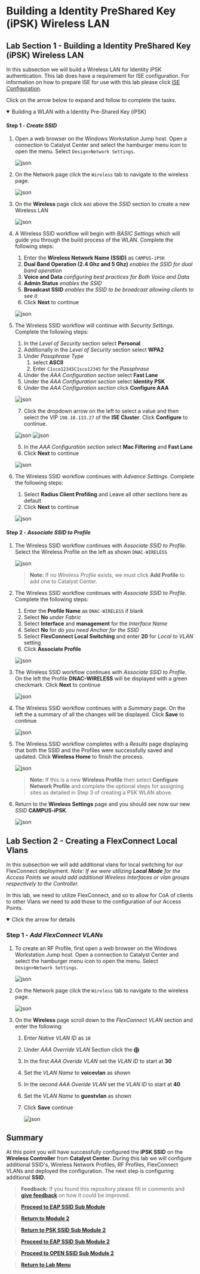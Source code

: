 # Building a Identity PreShared Key (iPSK) Wireless LAN

## Lab Section 1 - Building a Identity PreShared Key (iPSK) Wireless LAN

In this subsection we will build a Wireless LAN for Identity iPSK authentication. This lab does have a requirement for ISE configuration. For information on how to prepare ISE for use with this lab please click [ISE Configuration](./iseconfiguration.md).

Click on the arrow below to expand and follow to complete the tasks.

<details open>
<summary> Building a WLAN with a Identity Pre-Shared Key (iPSK)</summary>

#### Step 1 - ***Create SSID***

1. Open a web browser on the Windows Workstation Jump host. Open a connection to Catalyst Center and select the hamburger menu icon to open the menu. Select `Design>Network Settings`.

   ![json](./images/module2-wlans/dnac-menu-network-settings.png?raw=true "Import JSON")

2. On the Network page click the `Wireless` tab to navigate to the wireless page.

   ![json](./images/module2-wlans/dnac-navigation-wireless-settings.png?raw=true "Import JSON")

3. On the **Wireless** page click `Add` above the *SSID* section to create a new Wireless LAN

   ![json](./images/module2-wlans/dnac-wireless-ssid-ipsk-begin.png?raw=true "Import JSON")

4. A Wireless SSID workflow will begin with *BASIC Settings* which will guide you through the build process of the WLAN. Complete the following steps:
   1. Enter the **Wireless Network Name (SSID)** as `CAMPUS-iPSK`
   2. **Dual Band Operation (2.4 Ghz and 5 Ghz)** *enables the SSID for dual band operation*
   3. **Voice and Data** *configuring best practices for Both Voice and Data*
   4. **Admin Status** *enables the SSID*
   5. **Broadcast SSID** *enables the SSID to be broadcast allowing clients to see it*
   6. Click **Next** to continue

   ![json](./images/module2-wlans/dnac-wireless-ssid-ipsk-basic.png?raw=true "Import JSON")

5. The Wireless SSID workflow will continue with *Security Settings*. Complete the following steps:
   1. In the *Level of Security* section select **Personal**
   2. Additionally in the *Level of Security* section select **WPA2**
   3. Under *Passphrase Type*
      1. select **ASCII**
      2. Enter `C1sco12345C1sco12345` for the *Passphrase*
   4. Under the *AAA Configuration section* select **Fast Lane**
   5. Under the *AAA Configuration section* select **Identity PSK**
   6. Under the *AAA Configuration section* click **Configure AAA**

   ![json](./images/module2-wlans/dnac-wireless-ssid-ipsk-security.png?raw=true "Import JSON")
   
   7. Click the dropdown arrow on the left to select a value and then select the VIP `198.18.133.27` of the **ISE Cluster**. Click **Configure** to continue.

   ![json](./images/module2-wlans/dnac-wireless-ssid-ipsk-aaa-config.png?raw=true "Import JSON")
   ![json](./images/module2-wlans/dnac-wireless-ssid-ipsk-aaa-configured.png?raw=true "Import JSON")

   5. In the *AAA Configuration section* select **Mac Filtering** and **Fast Lane**
   6. Click **Next** to continue

   ![json](./images/module2-wlans/dnac-wireless-ssid-ipsk-security-complete.png?raw=true "Import JSON")

6. The Wireless SSID workflow continues with *Advance Settings*. Complete the following steps:
   1. Select **Radius Client Profiling** and Leave all other sections here as default 
   2. Click **Next** to continue

   ![json](./images/module2-wlans/dnac-wireless-ssid-ipsk-advance.png?raw=true "Import JSON")

#### Step 2 - ***Associate SSID to Profile***

1. The Wireless SSID workflow continues with *Associate SSID to Profile*. Select the Wireless Profile on the left as shown `DNAC-WIRELESS`

   ![json](./images/module2-wlans/dnac-wireless-ssid-ipsk-profile-begin.png?raw=true "Import JSON")

   > **Note:** If no *Wireless Profile* exists, we must click **Add Profile** to add one to Catalyst Center.

2. The Wireless SSID workflow continues with *Associate SSID to Profile*. Complete the following steps:
   1. Enter the **Profile Name** as `DNAC-WIRELESS` if blank
   2. Select **No** *under Fabric*
   3. Select **Interface** and **management** for the *Interface Name*
   4. Select **No** for *do you need Anchor for the SSID*
   5. Select **FlexConnect Local Switching** and enter **20** for *Local to VLAN* setting
   6. Click **Associate Profile**

   ![json](./images/module2-wlans/dnac-wireless-ssid-ipsk-profile-campus-ipsk-1.png?raw=true "Import JSON")

3. The Wireless SSID workflow continues with *Associate SSID to Profile*. On the left the Profile **DNAC-WIRELESS** will be displayed with a green checkmark. Click **Next** to continue

   ![json](./images/module2-wlans/dnac-wireless-ssid-ipsk-profile-campus-ipsk-2.png?raw=true "Import JSON")

4. The Wireless SSID workflow continues with a *Summary* page. On the left the a summary of all the changes will be displayed. Click **Save** to continue

   ![json](./images/module2-wlans/dnac-wireless-ssid-ipsk-profile-campus-ipsk-summary.png?raw=true "Import JSON")

5. The Wireless SSID workflow completes with a *Results* page displaying that both the SSID and the Profiles were successfully saved and updated. Click **Wireless Home** to finish the process.

   ![json](./images/module2-wlans/dnac-wireless-ssid-ipsk-profile-campus-ipsk-results.png?raw=true "Import JSON")

   > **Note:** If this is a new **Wireless Profile** then select **Configure Network Profile** and complete the optional steps for assigning sites as detailed in Step 3 of creating a PSK WLAN above.

6. Return to the **Wireless Settings** page and you should see now our new *SSID* **CAMPUS-iPSK**.

   ![json](./images/module2-wlans/dnac-wireless-ssid-ipsk-results.png?raw=true "Import JSON")

</details>

## Lab Section 2 - Creating a FlexConnect Local Vlans

In this subsection we will add additional vlans for local switching for our FlexConnect deployment. *Note: If we were utilizing* ***Local Mode*** *for the Access Points we would add additional Wireless Interfaces or vlan groups respectively to the Controller.* 

In this lab, we need to utilize FlexConnect, and so to allow for CoA of clients to other Vlans we need to add those to the configuration of our Access Points. 

<details open>
<summary> Click the arrow for details</summary>

### Step 1 - ***Add FlexConnect VLANs***

1. To create an RF Profile, first open a web browser on the Windows Workstation Jump host. Open a connection to Catalyst Center and select the hamburger menu icon to open the menu. Select `Design>Network Settings`.

   ![json](./images/module2-wlans/dnac-menu-network-settings.png?raw=true "Import JSON")

2. On the Network page click the `Wireless` tab to navigate to the wireless page.

   ![json](./images/module2-wlans/dnac-navigation-wireless-settings.png?raw=true "Import JSON")

3. On the **Wireless** page scroll down to the *FlexConnect VLAN* section and enter the following:
   1. Enter *Native VLAN ID* as `10`
   2. Under *AAA Override VLAN* Section click the **⨁**
   3. In the first *AAA Overide VLAN* set the *VLAN ID* to start at **30**
   4. Set the *VLAN Name* to **voicevlan** as shown
   5. In the second *AAA Overide VLAN* set the *VLAN ID* to start at **40**
   6. Set the *VLAN Name* to **guestvlan** as shown
   7. Click **Save** continue

      ![json](./images/module2-wlans/dnac-wireless-flexconnect-vlan.png?raw=true "Import JSON")

</details>

## Summary

At this point you will have successfully configured the **iPSK SSID** on the **Wireless Controller** from **Catalyst Center**. During this lab we will configure additional SSID's, Wireless Network Profiles, RF Profiles, FlexConnect VLANs and deployed the configuration. The next step is configuring additional **SSID**.

> **Feedback:** If you found this repository please fill in comments and [**give feedback**](https://app.smartsheet.com/b/form/f75ce15c2053435283a025b1872257fe) on how it could be improved.

> [**Proceed to EAP SSID Sub Module**](./module2c-eap.md)

> [**Return to Module 2**](./module2-wlans.md)

> [**Return to PSK SSID Sub Module 2**](./module2a-psk.md)

> [**Proceed to EAP SSID Sub Module 2**](./module2c-eap.md)

> [**Proceed to OPEN SSID Sub Module 2**](./module2d-open.md)

> [**Return to Lab Menu**](./README.md)